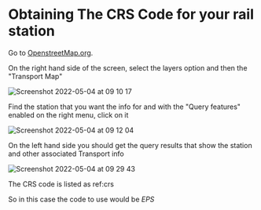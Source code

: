 # Obtaining The CRS Code for your rail station #

Go to [OpenstreetMap.org](https://www.openstreetmap.org).

On the right hand side of the screen, select the layers option and then the "Transport Map"

![Screenshot 2022-05-04 at 09 10 17](https://user-images.githubusercontent.com/7591978/166644210-3f23b68a-9292-44e9-8f0e-522976654642.png)

Find the station that you want the info for and with the "Query features" enabled on the right menu, click on it

![Screenshot 2022-05-04 at 09 12 04](https://user-images.githubusercontent.com/7591978/166644436-08968bea-1fc4-4d1e-80dd-f56f888fa5c3.png)

On the left hand side you should get the query results that show the station and other associated Transport info

![Screenshot 2022-05-04 at 09 29 43](https://user-images.githubusercontent.com/7591978/166646907-66d25084-231b-4273-8c07-9702f468cce5.png)

The CRS code is listed as ref:crs

So in this case the code to use would be _EPS_
